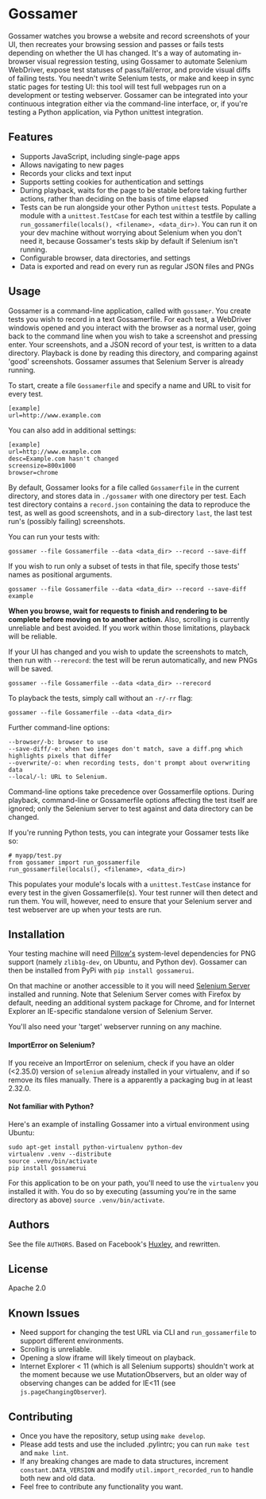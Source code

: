 # Gossamer

Gossamer watches you browse a website and record screenshots of your UI, then
recreates your browsing session and passes or fails tests depending on whether
the UI has changed. It's a way of automating in-browser visual regression
testing, using Gossamer to automate Selenium WebDriver, expose test statuses
of pass/fail/error, and provide visual diffs of failing tests. You needn't
write Selenium tests, or make and keep in sync static pages for testing UI:
this tool will test full webpages run on a development or testing webserver.
Gossamer can be integrated into your continuous integration either via the
command-line interface, or, if you're testing a Python application, via
Python unittest integration.


## Features

* Supports JavaScript, including single-page apps
* Allows navigating to new pages
* Records your clicks and text input
* Supports setting cookies for authentication and settings
* During playback, waits for the page to be stable before taking further
actions, rather than deciding on the basis of time elapsed
* Tests can be run alongside your other Python `unittest` tests. Populate a
module with a `unittest.TestCase` for each test within a testfile by calling
`run_gossamerfile(locals(), <filename>, <data_dir>)`. You can run it on your
dev machine without worrying about Selenium when you don't need it,
because Gossamer's tests skip by default if Selenium isn't running.
* Configurable browser, data directories, and settings
* Data is exported and read on every run as regular JSON files and PNGs


## Usage

Gossamer is a command-line application, called with `gossamer`. You create
tests you wish to record in a text Gossamerfile. For each test, a WebDriver
windowis opened and you interact with the browser as a normal user, going
back to the command line when you wish to take a screenshot and pressing
enter. Your screenshots, and a JSON record of your test, is written to a
data directory. Playback is done by reading this directory, and comparing
against 'good' screenshots. Gossamer assumes that Selenium Server is
already running.

To start, create a file `Gossamerfile` and specify a name and URL to visit for
every test.

    [example]
    url=http://www.example.com

You can also add in additional settings:

    [example]
    url=http://www.example.com
    desc=Example.com hasn't changed
    screensize=800x1000
    browser=chrome


By default, Gossamer looks for a file called `Gossamerfile` in the current
directory, and stores data in `./gossamer` with one directory per test. Each
test directory contains a `record.json` containing the data to reproduce the
test, as well as good screenshots, and in a sub-directory `last`, the
last test run's (possibly failing) screenshots.

You can run your tests with:

    gossamer --file Gossamerfile --data <data_dir> --record --save-diff

If you wish to run only a subset of tests in that file, specify those tests'
names as positional arguments.

    gossamer --file Gossamerfile --data <data_dir> --record --save-diff example

**When you browse, wait for requests to finish and rendering to be complete before
moving on to another action.** Also, scrolling is currently unreliable and best
avoided. If you work within those limitations, playback will be reliable.

If your UI has changed and you wish to update the screenshots to match, then
run with `--rerecord`: the test will be rerun automatically, and new PNGs
will be saved.

    gossamer --file Gossamerfile --data <data_dir> --rerecord

To playback the tests, simply call without an `-r/-rr` flag:

    gossamer --file Gossamerfile --data <data_dir>

Further command-line options:

    --browser/-b: browser to use
    --save-diff/-e: when two images don't match, save a diff.png which
    highlights pixels that differ
    --overwrite/-o: when recording tests, don't prompt about overwriting data
    --local/-l: URL to Selenium.

Command-line options take precedence over Gossamerfile options. During playback,
command-line or Gossamerfile options affecting the test itself are ignored;
only the Selenium server to test against and data directory can be changed.

If you're running Python tests, you can integrate your Gossamer tests like so:

    # myapp/test.py
    from gossamer import run_gossamerfile
    run_gossamerfile(locals(), <filename>, <data_dir>)

This populates your module's locals with a `unittest.TestCase` instance for every
test in the given Gossamerfile(s). Your test runner will then detect and run them.
You will, however, need to ensure that your Selenium server and
test webserver are up when your tests are run.

## Installation

Your testing machine will need
[Pillow's](https://github.com/python-imaging/Pillow) system-level
dependencies for PNG support (namely `zlib1g-dev`, on Ubuntu, and Python
dev). Gossamer can then be installed from PyPi with `pip install gossamerui`.

On that machine or another accessible to it you will need
[Selenium Server](http://docs.seleniumhq.org/download/) installed and
running. Note that Selenium Server comes with Firefox by default, needing
an additional system package for Chrome, and for Internet Explorer an
IE-specific standalone version of Selenium Server.

You'll also need your 'target' webserver running on any machine.

#### ImportError on Selenium?

If you receive an ImportError on selenium, check if you have an older
(<2.35.0) version of `selenium` already installed in your virtualenv, and
if so remove its files manually. There is a apparently a packaging bug in
at least 2.32.0.

#### Not familiar with Python?

Here's an example of installing Gossamer into a virtual environment using Ubuntu:

    sudo apt-get install python-virtualenv python-dev
    virtualenv .venv --distribute
    source .venv/bin/activate
    pip install gossamerui

For this application to be on your path, you'll need to use the `virtualenv`
you installed it with. You do so by executing (assuming you're in the same
directory as above) `source .venv/bin/activate`.

## Authors

See the file `AUTHORS`. Based on Facebook's
[Huxley](https://github.com/facebook/huxley), and rewritten.

## License

Apache 2.0


## Known Issues

* Need support for changing the test URL via CLI and `run_gossamerfile` to
support different environments.
* Scrolling is unreliable.
* Opening a slow iframe will likely timeout on playback.
* Internet Explorer < 11 (which is all Selenium supports) shouldn't work at
the moment because we use MutationObservers, but an older way of observing
changes can be added for IE<11 (see `js.pageChangingObserver`).


## Contributing

* Once you have the repository, setup using `make develop`.
* Please add tests and use the included .pylintrc; you can run `make test`
and `make lint`.
* If any breaking changes are made to data structures, increment
`constant.DATA_VERSION` and
modify `util.import_recorded_run` to handle both new and old data.
* Feel free to contribute any functionality you want.

